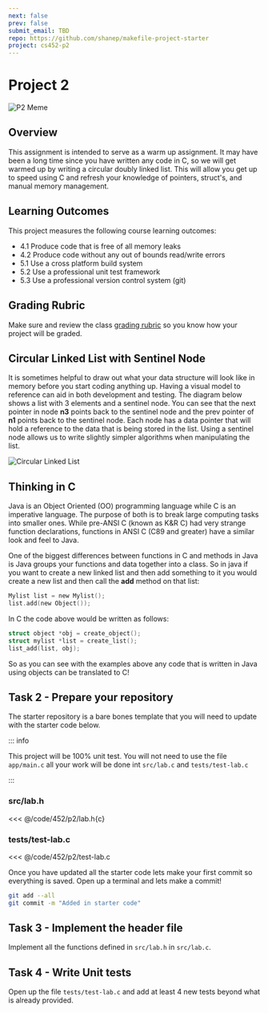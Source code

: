 ```yaml
---
next: false
prev: false
submit_email: TBD
repo: https://github.com/shanep/makefile-project-starter
project: cs452-p2
---
```

# Project 2

![P2 Meme](./images/p2-meme.jpg)

## Overview

This assignment is intended to serve as a warm up assignment. It may have been a
long time since you have written any code in C, so we will get warmed up by
writing a circular doubly linked list. This will allow you get up to speed using
C and refresh your knowledge of pointers, struct's, and manual memory
management.

## Learning Outcomes

This project measures the following course learning outcomes:

- 4.1 Produce code that is free of all memory leaks
- 4.2 Produce code without any out of bounds read/write errors
- 5.1 Use a cross platform build system
- 5.2 Use a professional unit test framework
- 5.3 Use a professional version control system (git)

## Grading Rubric

Make sure and review the class [grading rubric](grading-rubric.md) so you know how your project will
be graded.


## Circular Linked List with Sentinel Node

It is sometimes helpful to draw out what your data structure will look
like in memory before you start coding anything up. Having a visual
model to reference can aid in both development and testing. The diagram
below shows a list with 3 elements and a sentinel node. You can see that
the next pointer in node **n3** points back to the sentinel node and the
prev pointer of **n1** points back to the sentinel node. Each node has a
data pointer that will hold a reference to the data that is being stored
in the list. Using a sentinel node allows us to write slightly simpler
algorithms when manipulating the list.

![Circular Linked List](./images/sentinel-list.png)

## Thinking in C

Java is an Object Oriented (OO) programming language while C is an
imperative language. The purpose of both is to break large computing
tasks into smaller ones. While pre-ANSI C (known as K&R C) had very
strange function declarations, functions in ANSI C (C89 and greater)
have a similar look and feel to Java.

One of the biggest differences between functions in C and methods in
Java is Java groups your functions and data together into a class. So in
java if you want to create a new linked list and then add something to
it you would create a new list and then call the **add** method on that
list:

```c
Mylist list = new Mylist();
list.add(new Object());
```

In C the code above would be written as follows:

```c
struct object *obj = create_object();
struct mylist *list = create_list();
list_add(list, obj);
```

So as you can see with the examples above any code that is written in Java using objects can be
translated to C!

<!--@include: ../../../parts/project-setup-boiler.md -->

## Task 2 - Prepare your repository

The starter repository is a bare bones template that you will need to update with the starter code
below.

::: info

This project will be 100% unit test. You will not need to use the file `app/main.c` all your work
will be done int `src/lab.c` and `tests/test-lab.c`

:::

### src/lab.h

<<< @/code/452/p2/lab.h{c}

### tests/test-lab.c

<<< @/code/452/p2/test-lab.c

Once you have updated all the starter code lets make your first commit so everything is saved. Open
up a terminal and lets make a commit!

```bash
git add --all
git commit -m "Added in starter code"
```

## Task 3 - Implement the header file

Implement all the functions defined in `src/lab.h` in `src/lab.c`.

## Task 4 - Write Unit tests

Open up the file `tests/test-lab.c` and add at least 4 new tests beyond what is already provided.

<!--@include: ../../../parts/project-submit-boiler.md -->

